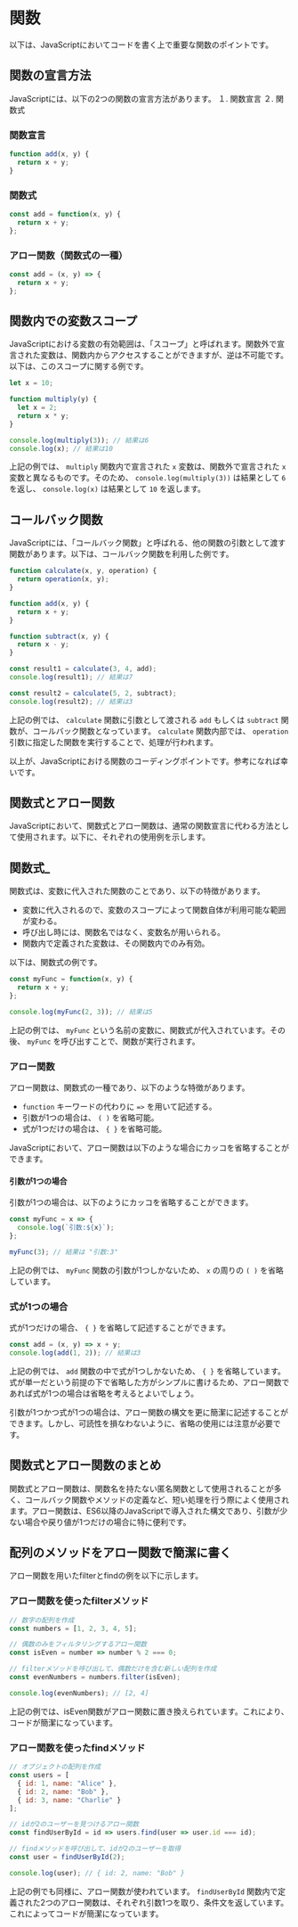 # 関数
<!-- JavaScriptの構文を学ぶため、関数について深堀しています。コードを書く上で重要なことを教えてください。markdown形式で出力してください。 -->
以下は、JavaScriptにおいてコードを書く上で重要な関数のポイントです。

## 関数の宣言方法

JavaScriptには、以下の2つの関数の宣言方法があります。
１. 関数宣言
２. 関数式

### 関数宣言

```javascript
function add(x, y) {
  return x + y;
}
```

### 関数式

```javascript
const add = function(x, y) {
  return x + y;
};
```

### アロー関数（関数式の一種）

```javascript
const add = (x, y) => {
  return x + y;
};
```

<!-- ## 関数の引数と返り値

JavaScriptの関数では、引数として渡された値に基づいて処理を行い、その結果を返すことができます。以下は、引数と返り値を利用した例です。

```javascript
function add(x, y) {
  return x + y;
}

const result = add(1, 2);
console.log(result); // 結果は3
``` -->

## 関数内での変数スコープ

JavaScriptにおける変数の有効範囲は、「スコープ」と呼ばれます。関数外で宣言された変数は、関数内からアクセスすることができますが、逆は不可能です。以下は、このスコープに関する例です。

```javascript
let x = 10;

function multiply(y) {
  let x = 2;
  return x * y;
}

console.log(multiply(3)); // 結果は6
console.log(x); // 結果は10
```

上記の例では、 `multiply` 関数内で宣言された `x` 変数は、関数外で宣言された `x` 変数と異なるものです。そのため、 `console.log(multiply(3))` は結果として `6` を返し、 `console.log(x)` は結果として `10` を返します。

## コールバック関数

JavaScriptには、「コールバック関数」と呼ばれる、他の関数の引数として渡す関数があります。以下は、コールバック関数を利用した例です。

```javascript
function calculate(x, y, operation) {
  return operation(x, y);
}

function add(x, y) {
  return x + y;
}

function subtract(x, y) {
  return x - y;
}

const result1 = calculate(3, 4, add);
console.log(result1); // 結果は7

const result2 = calculate(5, 2, subtract);
console.log(result2); // 結果は3
```

上記の例では、 `calculate` 関数に引数として渡される `add` もしくは `subtract` 関数が、コールバック関数となっています。 `calculate` 関数内部では、 `operation` 引数に指定した関数を実行することで、処理が行われます。

以上が、JavaScriptにおける関数のコーディングポイントです。参考になれば幸いです。

## 関数式とアロー関数
<!-- JavaScriptの構文を学んでいるところですが、関数式とアロー関数はそれぞれどういう時に使えばよいですか。markdown形式で出力してください -->
JavaScriptにおいて、関数式とアロー関数は、通常の関数宣言に代わる方法として使用されます。以下に、それぞれの使用例を示します。

## 関数式_

関数式は、変数に代入された関数のことであり、以下の特徴があります。

- 変数に代入されるので、変数のスコープによって関数自体が利用可能な範囲が変わる。
- 呼び出し時には、関数名ではなく、変数名が用いられる。
- 関数内で定義された変数は、その関数内でのみ有効。

以下は、関数式の例です。

```javascript
const myFunc = function(x, y) {
  return x + y;
};

console.log(myFunc(2, 3)); // 結果は5
```

上記の例では、 `myFunc` という名前の変数に、関数式が代入されています。その後、 `myFunc` を呼び出すことで、関数が実行されます。

<!--　（注！ `( )` と `{ }` を省略して記述できていない！）

 ## アロー関数

アロー関数は、関数式の一種であり、以下のような特徴があります。

- `function` キーワードの代わりに `=>` を用いて記述する。
- 引数が1つの場合は、 `( )` を省略可能。
- 式が1つだけの場合は、 `{ }` を省略可能。

以下は、アロー関数の例です。

```javascript
const myFunc = (x, y) => x + y;

console.log(myFunc(2, 3)); // 結果は5
```

上記の例では、 `myFunc` という名前の変数に、アロー関数が代入されています。引数が2つあり、式が1つのため、 `( )` と `{ }` を省略して記述することができます。 -->

### アロー関数

アロー関数は、関数式の一種であり、以下のような特徴があります。

- `function` キーワードの代わりに `=>` を用いて記述する。
- 引数が1つの場合は、 `( )` を省略可能。
- 式が1つだけの場合は、 `{ }` を省略可能。

<!-- JavaScriptの構文を学んでいるところですが、アロー関数がどのようなときにカッコを省略できるかコード付きで教えてください。markdown形式で出力してください -->

JavaScriptにおいて、アロー関数は以下のような場合にカッコを省略することができます。

#### 引数が1つの場合

引数が1つの場合は、以下のようにカッコを省略することができます。

```javascript
const myFunc = x => {
  console.log(`引数:${x}`);
};

myFunc(3); // 結果は "引数:3"
```

上記の例では、 `myFunc` 関数の引数が1つしかないため、 `x` の周りの `( )` を省略しています。

### 式が1つの場合

式が1つだけの場合、 `{ }` を省略して記述することができます。

```javascript
const add = (x, y) => x + y;
console.log(add(1, 2)); // 結果は3
```

上記の例では、 `add` 関数の中で式が1つしかないため、 `{ }` を省略しています。式が単一だという前提の下で省略した方がシンプルに書けるため、アロー関数であれば式が1つの場合は省略を考えるとよいでしょう。

引数が1つかつ式が1つの場合は、アロー関数の構文を更に簡潔に記述することができます。しかし、可読性を損なわないように、省略の使用には注意が必要です。

## 関数式とアロー関数のまとめ

関数式とアロー関数は、関数名を持たない匿名関数として使用されることが多く、コールバック関数やメソッドの定義など、短い処理を行う際によく使用されます。アロー関数は、ES6以降のJavaScriptで導入された構文であり、引数が少ない場合や戻り値が1つだけの場合に特に便利です。

## 配列のメソッドをアロー関数で簡潔に書く
<!-- JavaScriptの構文を学んでいます。配列のfilterやfindといったメソッドの、アロー関数を内包した場合について、具体的なコードと一緒に教えてください。markdown形式で出力してください。 -->
アロー関数を用いたfilterとfindの例を以下に示します。

### アロー関数を使ったfilterメソッド

```javascript
// 数字の配列を作成
const numbers = [1, 2, 3, 4, 5];

// 偶数のみをフィルタリングするアロー関数
const isEven = number => number % 2 === 0;

// filterメソッドを呼び出して、偶数だけを含む新しい配列を作成
const evenNumbers = numbers.filter(isEven);

console.log(evenNumbers); // [2, 4]
```

上記の例では、isEven関数がアロー関数に置き換えられています。これにより、コードが簡潔になっています。

### アロー関数を使ったfindメソッド

```javascript
// オブジェクトの配列を作成
const users = [
  { id: 1, name: "Alice" },
  { id: 2, name: "Bob" },
  { id: 3, name: "Charlie" }
];

// idが2のユーザーを見つけるアロー関数
const findUserById = id => users.find(user => user.id === id);

// findメソッドを呼び出して、idが2のユーザーを取得
const user = findUserById(2);

console.log(user); // { id: 2, name: "Bob" }
```

上記の例でも同様に、アロー関数が使われています。 `findUserById` 関数内で定義された2つのアロー関数は、それぞれ引数1つを取り、条件文を返しています。これによってコードが簡潔になっています。
